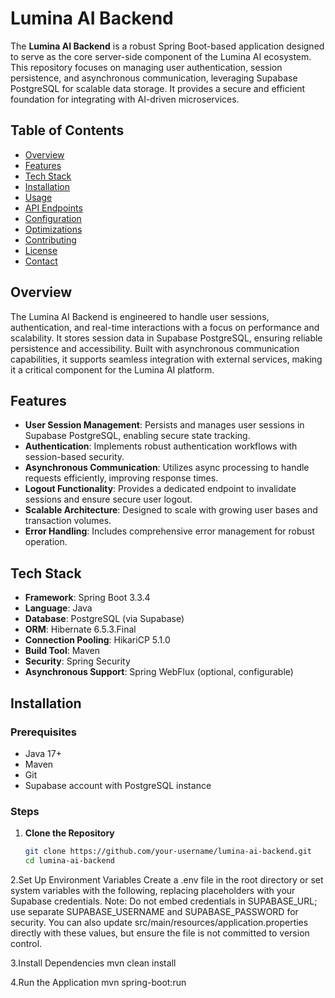 # Lumina AI Backend

The **Lumina AI Backend** is a robust Spring Boot-based application designed to serve as the core server-side component of the Lumina AI ecosystem. This repository focuses on managing user authentication, session persistence, and asynchronous communication, leveraging Supabase PostgreSQL for scalable data storage. It provides a secure and efficient foundation for integrating with AI-driven microservices.

## Table of Contents
- [Overview](#overview)
- [Features](#features)
- [Tech Stack](#tech-stack)
- [Installation](#installation)
- [Usage](#usage)
- [API Endpoints](#api-endpoints)
- [Configuration](#configuration)
- [Optimizations](#optimizations)
- [Contributing](#contributing)
- [License](#license)
- [Contact](#contact)

## Overview
The Lumina AI Backend is engineered to handle user sessions, authentication, and real-time interactions with a focus on performance and scalability. It stores session data in Supabase PostgreSQL, ensuring reliable persistence and accessibility. Built with asynchronous communication capabilities, it supports seamless integration with external services, making it a critical component for the Lumina AI platform.

## Features
- **User Session Management**: Persists and manages user sessions in Supabase PostgreSQL, enabling secure state tracking.
- **Authentication**: Implements robust authentication workflows with session-based security.
- **Asynchronous Communication**: Utilizes async processing to handle requests efficiently, improving response times.
- **Logout Functionality**: Provides a dedicated endpoint to invalidate sessions and ensure secure user logout.
- **Scalable Architecture**: Designed to scale with growing user bases and transaction volumes.
- **Error Handling**: Includes comprehensive error management for robust operation.

## Tech Stack
- **Framework**: Spring Boot 3.3.4
- **Language**: Java
- **Database**: PostgreSQL (via Supabase)
- **ORM**: Hibernate 6.5.3.Final
- **Connection Pooling**: HikariCP 5.1.0
- **Build Tool**: Maven
- **Security**: Spring Security
- **Asynchronous Support**: Spring WebFlux (optional, configurable)

## Installation

### Prerequisites
- Java 17+
- Maven
- Git
- Supabase account with PostgreSQL instance

### Steps
1. **Clone the Repository**
   ```bash
   git clone https://github.com/your-username/lumina-ai-backend.git
   cd lumina-ai-backend
   
2.Set Up Environment Variables
Create a .env file in the root directory or set system variables with the following, replacing placeholders with your Supabase credentials.
Note: Do not embed credentials in SUPABASE_URL; use separate SUPABASE_USERNAME and SUPABASE_PASSWORD for security.
You can also update src/main/resources/application.properties directly with these values, but ensure the file is not committed to version control.

3.Install Dependencies
mvn clean install

4.Run the Application
mvn spring-boot:run

